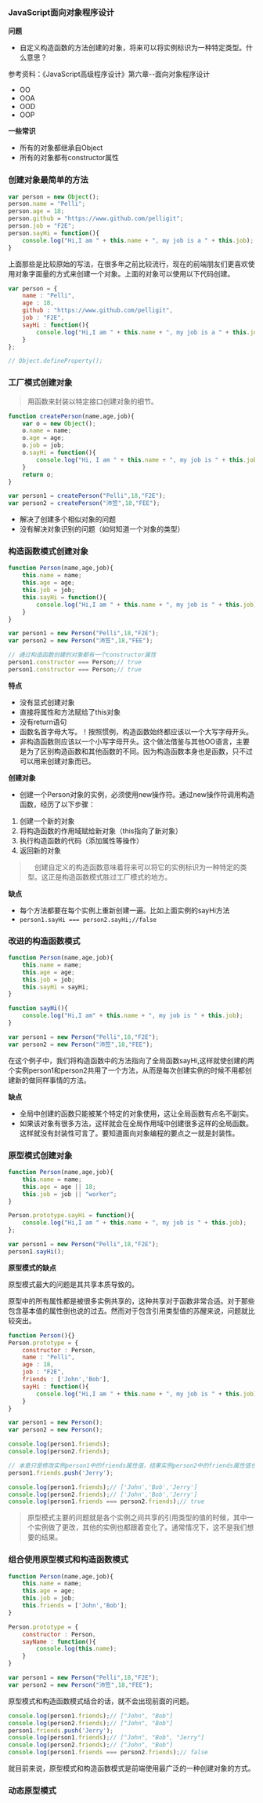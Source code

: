 ### JavaScript面向对象程序设计

**问题**

* 自定义构造函数的方法创建的对象，将来可以将实例标识为一种特定类型。什么意思？  

参考资料：《JavaScript高级程序设计》第六章--面向对象程序设计  

* OO
* OOA  
* OOD  
* OOP  

**一些常识**

* 所有的对象都继承自Object  
* 所有的对象都有constructor属性

### 创建对象最简单的方法  

```javascript
var person = new Object();
person.name = "Pelli";
person.age = 18;
person.github = "https://www.github.com/pelligit";
person.job = "F2E";
person.sayHi = function(){
    console.log("Hi,I am " + this.name + ", my job is a " + this.job);
}
```

上面那些是比较原始的写法，在很多年之前比较流行，现在的前端朋友们更喜欢使用对象字面量的方式来创建一个对象。上面的对象可以使用以下代码创建。  

```javascript
var person = {
    name : "Pelli",
    age : 18,
    github : "https://www.github.com/pelligit",
    job : "F2E",
    sayHi : function(){
        console.log("Hi,I am " + this.name + ", my job is a " + this.job);
    }
};

// Object.defineProperty();
```

### 工厂模式创建对象  

> 用函数来封装以特定接口创建对象的细节。  

```javascript
function createPerson(name,age,job){
    var o = new Object();
    o.name = name;
    o.age = age;
    o.job = job;
    o.sayHi = function(){
        console.log("Hi, I am " + this.name + ", my job is " + this.job);
    }
    return o;
}

var person1 = createPerson("Pelli",18,"F2E");
var person2 = createPerson("沛笠",18,"FEE");
```

* 解决了创建多个相似对象的问题  
* 没有解决对象识别的问题（如何知道一个对象的类型）  

### 构造函数模式创建对象  

```javascript
function Person(name,age,job){
    this.name = name;
    this.age = age;
    this.job = job;
    this.sayHi = function(){
        console.log("Hi,I am " + this.name + ", my job is " + this.job);
    }
}

var person1 = new Person("Pelli",18,"F2E");
var person2 = new Person("沛笠",18,"FEE");

// 通过构造函数创建的对象都有一个constructor属性  
person1.constructor === Person;// true
person1.constructor === Person;// true
```

**特点**

* 没有显式创建对象  
* 直接将属性和方法赋给了this对象  
* 没有return语句  
* 函数名首字母大写。！按照惯例，构造函数始终都应该以一个大写字母开头。  
* 非构造函数则应该以一个小写字母开头。这个做法借鉴与其他OO语言，主要是为了区别构造函数和其他函数的不同。因为构造函数本身也是函数，只不过可以用来创建对象而已。  

**创建对象**

* 创建一个Person对象的实例，必须使用new操作符。通过new操作符调用构造函数，经历了以下步骤：

1. 创建一个新的对象  
2. 将构造函数的作用域赋给新对象（this指向了新对象） 
3. 执行构造函数的代码（添加属性等操作）
4. 返回新的对象  

>　创建自定义的构造函数意味着将来可以将它的实例标识为一种特定的类型。这正是构造函数模式胜过工厂模式的地方。

**缺点**

* 每个方法都要在每个实例上重新创建一遍。比如上面实例的sayHi方法
* `person1.sayHi === person2.sayHi;//false`  

### 改进的构造函数模式

```javascript
function Person(name,age,job){
    this.name = name;
    this.age = age;
    this.job = job;
    this.sayHi = sayHi;
}

function sayHi(){
    console.log("Hi,I am" + this.name + ", my job is " + this.job);
}

var person1 = new Person("Pelli",18,"F2E");
var person2 = new Person("沛笠",18,"FEE");
```

在这个例子中，我们将构造函数中的方法指向了全局函数sayHi,这样就使创建的两个实例person1和person2共用了一个方法，从而是每次创建实例的时候不用都创建新的做同样事情的方法。

**缺点**

* 全局中创建的函数只能被某个特定的对象使用，这让全局函数有点名不副实。  
* 如果该对象有很多方法，这样就会在全局作用域中创建很多这样的全局函数。这样就没有封装性可言了。要知道面向对象编程的要点之一就是封装性。  

### 原型模式创建对象

```javascript
function Person(name,age,job){
    this.name = name;
    this.age = age || 18;
    this.job = job || "worker";
}

Person.prototype.sayHi = function(){
    console.log("Hi,I am " + this.name + ", my job is " + this.job);
};

var person1 = new Person("Pelli",18,"F2E");
person1.sayHi();
```

**原型模式的缺点**

原型模式最大的问题是其共享本质导致的。  

原型中的所有属性都是被很多实例共享的，这种共享对于函数非常合适。对于那些包含基本值的属性倒也说的过去。然而对于包含引用类型值的苏醒来说，问题就比较突出。  

```javascript
function Person(){}
Person.prototype = {
    constructor : Person,
    name : "Pelli",
    age : 18,
    job : "F2E",
    friends : ['John','Bob'],
    sayHi : function(){
        console.log("Hi,I am " + this.name + ", my job is " + this.job);
    }
}

var person1 = new Person();
var person2 = new Person();

console.log(person1.friends);
console.log(person2.friends);

// 本意只是修改实例person1中的friends属性值，结果实例person2中的friends属性值也改变了。
person1.friends.push('Jerry');

console.log(person1.friends);// ['John','Bob','Jerry']
console.log(person2.friends);// ['John','Bob','Jerry']
console.log(person1.friends === person2.friends);// true
```

> 原型模式主要的问题就是各个实例之间共享的引用类型的值的时候，其中一个实例做了更改，其他的实例也都跟着变化了。通常情况下，这不是我们想要的结果。  

### 组合使用原型模式和构造函数模式

```javascript
function Person(name,age,job){
    this.name = name;
    this.age = age;
    this.job = job;
    this.friends = ['John','Bob'];
}

Person.prototype = {
    constructor : Person,
    sayName : function(){
        console.log(this.name);
    }
}

var person1 = new Person("Pelli",18,"F2E");
var person2 = new Person("沛笠",18,"FEE");
```

原型模式和构造函数模式结合的话，就不会出现前面的问题。

```javascript
console.log(person1.friends);// ["John", "Bob"]
console.log(person2.friends);// ["John", "Bob"]
person1.friends.push('Jerry');
console.log(person1.friends);// ["John", "Bob", "Jerry"]
console.log(person2.friends);// ["John", "Bob"]
console.log(person1.friends === person2.friends);// false
```

就目前来说，原型模式和构造函数模式是前端使用最广泛的一种创建对象的方式。  

### 动态原型模式  


